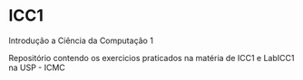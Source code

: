 # ICC1
Introdução a Ciência da Computação 1   

Repositório contendo os exercicios praticados na matéria de ICC1 e LabICC1 na USP - ICMC